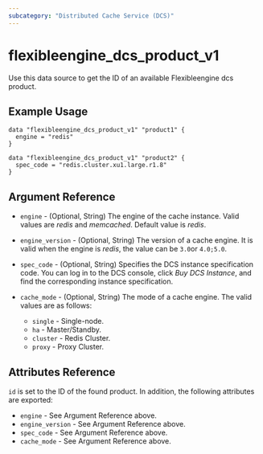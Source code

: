 ```yaml
---
subcategory: "Distributed Cache Service (DCS)"
---
```


# flexibleengine_dcs_product_v1

Use this data source to get the ID of an available Flexibleengine dcs product.

## Example Usage

```hcl
data "flexibleengine_dcs_product_v1" "product1" {
  engine = "redis"
}

data "flexibleengine_dcs_product_v1" "product2" {
  spec_code = "redis.cluster.xu1.large.r1.8"
}
```

## Argument Reference

* `engine` - (Optional, String) The engine of the cache instance. Valid values are *redis* and *memcached*.
  Default value is *redis*.

* `engine_version` - (Optional, String) The version of a cache engine.
  It is valid when the engine is *redis*, the value can be `3.0`or `4.0;5.0`.

* `spec_code` - (Optional, String) Specifies the DCS instance specification code. You can log in to the DCS console,
  click *Buy DCS Instance*, and find the corresponding instance specification.

* `cache_mode` - (Optional, String) The mode of a cache engine. The valid values are as follows:
  + `single` - Single-node.
  + `ha` - Master/Standby.
  + `cluster` - Redis Cluster.
  + `proxy` - Proxy Cluster.


## Attributes Reference

`id` is set to the ID of the found product. In addition, the following attributes
are exported:

* `engine` - See Argument Reference above.
* `engine_version` - See Argument Reference above.
* `spec_code` - See Argument Reference above.
* `cache_mode` - See Argument Reference above.

